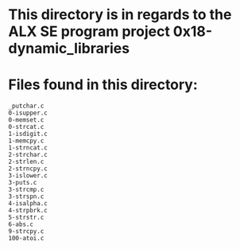 # This directory is in regards to the ALX SE program project 0x18-dynamic_libraries

# Files found in this directory:
	_putchar.c
	0-isupper.c
	0-memset.c
	0-strcat.c
	1-isdigit.c
	1-memcpy.c
	1-strncat.c
	2-strchar.c
	2-strlen.c
	2-strncpy.c
	3-islower.c
	3-puts.c
	3-strcmp.c
	3-strspn.c
	4-isalpha.c
	4-strpbrk.c
	5-strstr.c
	6-abs.c
	9-strcpy.c
	100-atoi.c
		